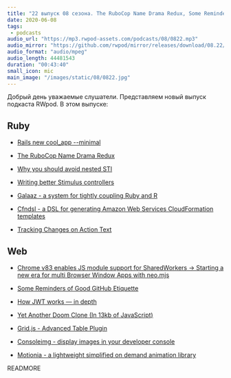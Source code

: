 ```yaml
---
title: "22 выпуск 08 сезона. The RuboCop Name Drama Redux, Some Reminders of Good GitHub Etiquette, Galaaz, Cfndsl, Grid.js и прочее"
date: 2020-06-08
tags:
 - podcasts
audio_url: "https://mp3.rwpod-assets.com/podcasts/08/0822.mp3"
audio_mirror: "https://github.com/rwpod/mirror/releases/download/08.22/0822.mp3"
audio_format: "audio/mpeg"
audio_length: 44481543
duration: "00:43:40"
small_icon: mic
main_image: "/images/static/08/0822.jpg"
---
```


Добрый день уважаемые слушатели. Представляем новый выпуск подкаста RWpod. В этом выпуске:

## Ruby

 - [Rails new cool_app --minimal](https://github.com/rails/rails/pull/39282)
 - [The RuboCop Name Drama Redux](https://metaredux.com/posts/2020/06/08/the-rubocop-name-drama-redux.html)
 - [Why you should avoid nested STI](https://blog.capsens.eu/why-you-should-avoid-nested-sti-activerecord-rails-6-b180f1bcc029)


 - [Writing better Stimulus controllers](https://boringrails.com/articles/better-stimulus-controllers/)
 - [Galaaz - a system for tightly coupling Ruby and R](https://github.com/rbotafogo/galaaz)
 - [Cfndsl - a DSL for generating Amazon Web Services CloudFormation templates](https://github.com/cfndsl/cfndsl)
 - [Tracking Changes on Action Text](https://www.driftingruby.com/episodes/tracking-changes-on-action-text)

## Web

 - [Chrome v83 enables JS module support for SharedWorkers → Starting a new era for multi Browser Window Apps with neo.mjs](https://medium.com/swlh/chrome-v83-enables-js-module-support-for-sharedworkers-starting-a-new-era-for-multi-browser-dbb20366bddf)
 - [Some Reminders of Good GitHub Etiquette](https://github.com/kossnocorp/etiquette)
 - [How JWT works — in depth](https://medium.com/swlh/how-jwt-works-in-depth-604c93ec20a4)


 - [Yet Another Doom Clone (In 13kb of JavaScript)](https://nicholas.carlini.com/writing/2019/javascript-doom-clone-13k.html)
 - [Grid.js - Advanced Table Plugin](https://gridjs.io/)
 - [Consoleimg - display images in your developer console](https://defaced.dev/tools/consoleimg/)
 - [Motionia - a lightweight simplified on demand animation library](https://github.com/abhiprojectz/motionia)

READMORE
